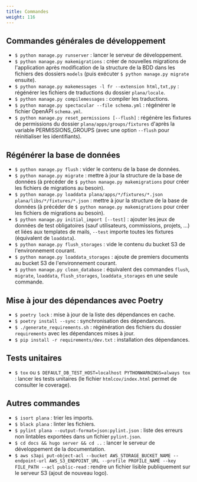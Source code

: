 ```yaml
---
title: Commandes
weight: 116
---
```


## Commandes générales de développement

- `$ python manage.py runserver` : lancer le serveur de développement.
- `$ python manage.py makemigrations` : créer de nouvelles migrations de l'application après modification de la structure de la BDD dans les fichiers des dossiers `models` (puis exécuter `$ python manage.py migrate` ensuite).
- `$ python manage.py makemessages -l fr --extension html,txt,py` : régénérer les fichiers de traductions du dossier `plana/locale`.
- `$ python manage.py compilemessages` : compiler les traductions.
- `$ python manage.py spectacular --file schema.yml` : régénérer le fichier OpenAPI `schema.yml`.
- `$ python manage.py reset_permissions [--flush]` : régénère les fixtures de permissions du dossier `plana/apps/groups/fixtures` d'après la variable PERMISSIONS_GROUPS (avec une option `--flush` pour réinitialiser les identifiants).

## Régénérer la base de données

- `$ python manage.py flush` : vider le contenu de la base de données.
- `$ python manage.py migrate` : mettre à jour la structure de la base de données (à précéder de `$ python manage.py makemigrations` pour créer les fichiers de migrations au besoin).
- `$ python manage.py loaddata plana/apps/*/fixtures/*.json plana/libs/*/fixtures/*.json` : mettre à jour la structure de la base de données (à précéder de `$ python manage.py makemigrations` pour créer les fichiers de migrations au besoin).
- `$ python manage.py initial_import [--test]` : ajouter les jeux de données de test obligatoires (sauf utilisateurs, commissions, projets, ...) et liées aux templates de mails, `--test` importe toutes les fixtures (équivalent de `loaddata`).
- `$ python manage.py flush_storages` : vide le contenu du bucket S3 de l'environnement courant.
- `$ python manage.py loaddata_storages` : ajoute de premiers documents au bucket S3 de l'environnement courant.
- `$ python manage.py clean_database` : équivalent des commandes `flush`, `migrate`, `loaddata`, `flush_storages`, `loaddata_storages` en une seule commande.

## Mise à jour des dépendances avec Poetry

- `$ poetry lock` : mise à jour de la liste des dépendances en cache.
- `$ poetry install --sync` : synchronisation des dépendances.
- `$ ./generate_requirements.sh` : régénération des fichiers du dossier `requirements` avec les dépendances mises à jour.
- `$ pip install -r requirements/dev.txt` : installation des dépendances.

## Tests unitaires

- `$ tox` ou `$ DEFAULT_DB_TEST_HOST=localhost PYTHONWARNINGS=always tox` : lancer les tests unitaires (le fichier `htmlcov/index.html` permet de consulter le coverage).

## Autres commandes

- `$ isort plana` : trier les imports.
- `$ black plana` : linter les fichiers.
- `$ pylint plana --output-format=json:pylint.json` : liste des erreurs non lintables exportées dans un fichier `pylint.json`.
- `$ cd docs && hugo server && cd ..` : lancer le serveur de développement de la documentation.
- `$ aws s3api put-object-acl --bucket AWS_STORAGE_BUCKET_NAME --endpoint-url AWS_S3_ENDPOINT_URL --profile PROFILE_NAME --key FILE_PATH --acl public-read` : rendre un fichier lisible publiquement sur le serveur S3 (ajout de nouveau logo).
